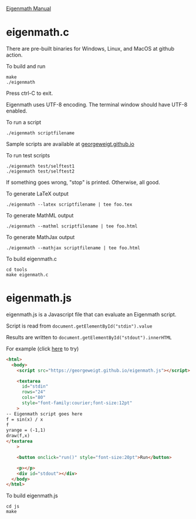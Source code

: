 [Eigenmath Manual](https://georgeweigt.github.io/eigenmath.pdf)

# eigenmath.c

There are pre-built binaries for Windows, Linux, and MacOS at github action.

To build and run

```
make
./eigenmath
```

Press ctrl-C to exit.

Eigenmath uses UTF-8 encoding. The terminal window should have UTF-8 enabled.

To run a script

```
./eigenmath scriptfilename
```

Sample scripts are available at [georgeweigt.github.io](https://georgeweigt.github.io)

To run test scripts

```
./eigenmath test/selftest1
./eigenmath test/selftest2
```

If something goes wrong, "stop" is printed.
Otherwise, all good.

To generate LaTeX output

```
./eigenmath --latex scriptfilename | tee foo.tex
```

To generate MathML output

```
./eigenmath --mathml scriptfilename | tee foo.html
```

To generate MathJax output

```
./eigenmath --mathjax scriptfilename | tee foo.html
```

To build eigenmath.c

```
cd tools
make eigenmath.c
```

# eigenmath.js

eigenmath.js is a Javascript file that can evaluate an Eigenmath script.

Script is read from `document.getElementById("stdin").value`

Results are written to `document.getElementById("stdout").innerHTML`

For example (click [here](https://georgeweigt.github.io/demo.html) to try)

```html
<html>
  <body>
    <script src="https://georgeweigt.github.io/eigenmath.js"></script>

    <textarea
      id="stdin"
      rows="24"
      cols="80"
      style="font-family:courier;font-size:12pt"
    >
-- Eigenmath script goes here
f = sin(x) / x
f
yrange = (-1,1)
draw(f,x)
</textarea
    >

    <button onclick="run()" style="font-size:20pt">Run</button>

    <p></p>
    <div id="stdout"></div>
  </body>
</html>
```

To build eigenmath.js

```
cd js
make
```
